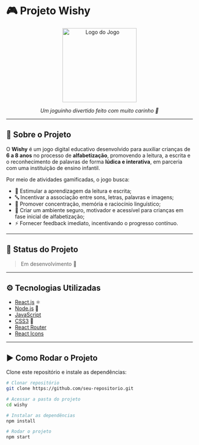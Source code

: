# 🎮 Projeto Wishy 

<div align="center">
  <img src="../../assets/imagens/Logo.png" alt="Logo do Jogo" width="200"/>
  <p><i>Um joguinho divertido feito com muito carinho 💖</i></p>
</div>

---

## 📖 Sobre o Projeto
O **Wishy** é um jogo digital educativo desenvolvido para auxiliar crianças de **6 a 8 anos** no processo de **alfabetização**, 
promovendo a leitura, a escrita e o reconhecimento de palavras de forma **lúdica e interativa**, em parceria com uma instituição de ensino infantil.  

Por meio de atividades gamificadas, o jogo busca:  
- 📖 Estimular a aprendizagem da leitura e escrita;  
- 🔤 Incentivar a associação entre sons, letras, palavras e imagens;  
- 🧠 Promover concentração, memória e raciocínio linguístico;  
- 🌈 Criar um ambiente seguro, motivador e acessível para crianças em fase inicial de alfabetização;  
- ⚡ Fornecer feedback imediato, incentivando o progresso contínuo.  

---

## 🚧 Status do Projeto
> Em desenvolvimento 🚀

---

## ⚙️ Tecnologias Utilizadas
- [React.js](https://react.dev/) ⚛️  
- [Node.js](https://nodejs.org/) 🌱  
- [JavaScript](https://developer.mozilla.org/pt-BR/docs/Web/JavaScript)  
- [CSS3](https://developer.mozilla.org/pt-BR/docs/Web/CSS) 🎨  
- [React Router](https://reactrouter.com/)  
- [React Icons](https://react-icons.github.io/react-icons/)  

---

## ▶️ Como Rodar o Projeto

Clone este repositório e instale as dependências:

```bash
# Clonar repositório
git clone https://github.com/seu-repositorio.git

# Acessar a pasta do projeto
cd wishy

# Instalar as dependências
npm install

# Rodar o projeto
npm start

